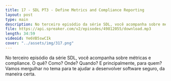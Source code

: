 ```yaml
---
title: 17 - SDL PT3 - Define Metrics and Compliance Reporting
layout: post
type: main
description: No terceiro episódio da série SDL, você acompanha sobre métricas e compliance. O quê? Como? Onde? Quando? E principalmente, para quem? Vamos mergulhar no tema para te ajudar a desenvolver software seguro, da maneira certa.
file: https://api.spreaker.com/v2/episodes/49812055/download.mp3
length: 34:59
videoid: Ye6VB5swCIk
cover: "../assets/img/317.png"
---
```


No terceiro episódio da série SDL, você acompanha sobre métricas e compliance. O quê? Como? Onde? Quando? E principalmente, para quem? Vamos mergulhar no tema para te ajudar a desenvolver software seguro, da maneira certa.
